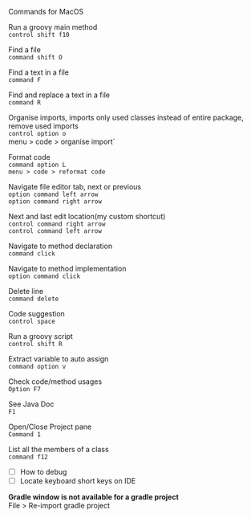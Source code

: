 Commands for MacOS

Run a groovy main method </br>
`control shift f10`

Find a file </br>
`command shift O`

Find a text in a file </br>
`command F`

Find and replace a text in a file </br>
`command R`

Organise imports, imports only used classes instead of entire package, remove used imports </br>
`control option o` </br>
menu > code > organise import`

Format code </br>
`command option L` </br>
`menu > code > reformat code`

Navigate file editor tab, next or previous </br>
`option command left arrow` </br>
`option command right arrow`

Next and last edit location(my custom shortcut) </br>
`control command right arrow` </br>
`control command left arrow`

Navigate to method declaration </br>
`command click`

Navigate to method implementation </br>
`option command click`

Delete line </br>
`command delete`

Code suggestion </br>
`control space`

Run a groovy script </br>
`control shift R`

Extract variable to auto assign </br>
`command option v`

Check code/method usages </br>
`Option F7`

See Java Doc </br>
`F1`

Open/Close Project pane </br>
`Command 1`

List all the members of a class </br>
`command f12`

- [ ] How to debug
- [ ] Locate keyboard short keys on IDE

**Gradle window is not available for a gradle project** </br>
File > Re-import gradle project

